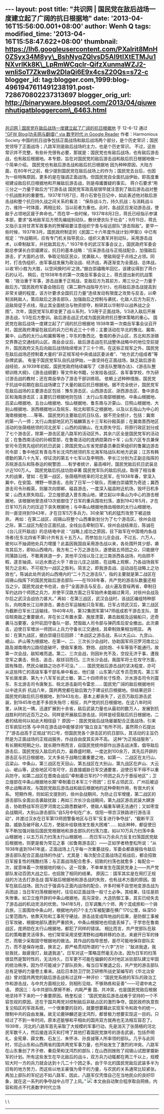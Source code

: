 --- layout: post title: "共识网 |
国民党在敌后战场一度建立起了广阔的抗日根据地" date:
'2013-04-16T15:56:00.001+08:00' author: Wenh Q tags: modified\_time:
'2013-04-16T15:58:47.622+08:00' thumbnail:
https://lh6.googleusercontent.com/PXalrit8MnH0ZSyx34M8yy\_BshNyqZQIvsD5AI9tIXtETMJu1NXvrlKk8K\_LpRmWCqclr-QifzXunmaWZJ2-wnliSoT7Zkw8w2DlaQi6E9x4csZ20Qs=s72-c
blogger\_id:
tag:blogger.com,1999:blog-4961947611491238191.post-728670802237313697
blogger\_orig\_url:
http://binaryware.blogspot.com/2013/04/qiuwenhutigatbloggercom\_6463.html
---
\
[共识网 |
国民党在敌后战场一度建立起了广阔的抗日根据地](http://feedproxy.google.com/~r/chinagfwblog/~3/Ml4N-0IQcwQ/)
于 12-6-12 通过 ["GFW Blog(功夫网与翻墙)" via 数字时代 in Google
Reader](http://feeds2.feedburner.com/chinagfwblog) 作者：Harmonious
Society
中国的抗日战争包括正面战场和敌后战场两个部分，是个历史常识；国民党领导了正面战场；八路军则是敌后战场的主力，也是个历史常识。
不过，这些常识并不完整，有些补充很有必要，那就是：国民党也有敌后战场，也有敌后游击战，也有敌后根据地。本专题，旨在对国民党的敌后游击战和敌后抗日根据地做一个简单介绍。
国民党也有敌后游击战和敌后抗日根据地
因为种种原因，大陆方面，在80年代之前，极少提到国民党在敌后战场上的作为；国民党去台后，也因为一些特殊原因，更多的是在强调正面战场。但国民党自全面抗战伊始，即高度重视建设敌后抗日根据地和开展敌后游击战，则是毋庸置疑的事实。
蒋介石要求“用三分之一力量于敌后方”打游击战
国民党军政高层很早就注意到了敌后游击战对整个抗战胜利的重要性。1937年11月7日，蒋介石曾在日记中，如此表述他对敌后游击战和整个抗日持久战之间关系的看法：
“保存战斗力，持久抗战；与消耗战斗力，维持一时体面，两相比较，当以前者为重也。此时，各战区应发动游击战，使敌于占领地区疲于奔命也。”
而在早一些时候，1937年8月2日，蒋氏已经指示参谋本部，要求“各地敌军后方预先编组别动队，散伏便衣队于社会”；9月15日，蒋氏又指示主持甘肃军政事务的贺耀祖要注意组织宁青与绥远部队“游击阻敌”。更早一些时候，1937年3月，国民政府制定的《民国二十六年度作战计划(甲案)》中已有规定：“作战期间，应有专门机关指导民众，组织义勇军并别动队，采用游击战术，以牵制敌军，并扰敌其后方。”
1937年冬的武汉军事会议上，国民政府军委会副总参谋长白崇禧建议，抗日的基本战略：“应采游击战与正规战配合，加强敌后游击，扩大面的占领，争取沦陷区民众，扰袭敌人，使敌局促于点线之占领。同时，打击伪组织，由军事战发展为政治战、经济战，再逐渐变为全面战、总体战，以收‘积小胜为大胜，以空间换时间’之效。”据白崇禧晚年回忆，该建议得到了蒋介石的认可。
稍后，在1938年冬的第一次南岳军事会议上，蒋氏提出新的抗战策略：“政治重于军事，游击战重于正规战，变敌后方为其前方，用三分之一力量于敌后方。”国民政府军委会随后在《第二期作战指导方针》，也将敌后游击战提高到非常关键的程度，该方针要求全国抗日力量“连续发动有限度之攻势与反击，以牵制消耗敌人，策应敌后之游击部队，加强敌后之控制与袭扰，化敌人后方为前方，迫敌局促于点线，阻止其全面统治与物资掠夺，粉碎其以华制华以战养战之企图”。次年，国民党军队即变更了战斗系列，1/3用于正面战场，1/3进入敌后开展游击战，1/3在后方整训。敌后游击战正式成为国民政府抗日整体策略的重心。
国民党在敌后战场一度建立起了广阔的抗日根据地
1938年第一次南岳军事会议召开时，国民政府滞留在敌后的兵力已有近三十个师；主要活动在华北的豫北、冀南、冀中，山西的太行山和冀察等地；华东的鲁西北、鲁南的泰沂山区，苏北和苏浙赣交界靠近交通线的山区。南岳会议后，敌后游击战在抗战整体战略中的地位空前提升，国民政府又先后向敌后战场陆续增派了三十个师。在这些正规军之外，国民党在敌后战场还控制着大量的“非正规军经中央或战区委派者”、“地方武力组成者”等杂牌武装。
有鉴于国民党军队自抗战伊始，一直坚持在正面战场，缺乏敌后游击战经验，从1939年初起，国民党政府陆续编写了《游击队整理办法》、《游击队整顿训练大纲》、《游击战纲要》等文件和书籍，分发给各战区、各军事学校，作为研讨游击战的教材；还在南岳举办了游击干部训练班。
依赖上述种种措施，国民党于抗战中前期在敌后战场建立了大量的敌后抗日根据地。据不完全统计，国民党军在敌后战场的主要游击区包括：豫东游击区、山西游击区、浙西游击区、鲁中游击区和海南游击区；主要抗日根据地则包括：太行山东南部根据地、中条山根据地、吕梁山根据地、五台山根据地、恒山根据地、鲁东南与沂蒙山、日照山根据地、大别山根据地、浙西根据地以及皖东、皖北和鄂东之根据地，以及以五指山为中心的海南根据地……等等。
国民党的主要敌后抗日队伍，据不完全统计，包括：冀南的第一八一师；太行山南部地区的万福麟第五十三军和孙殿英部；在冀南晋西地区活动的张荫梧统领的河北民军；山西的阎锡山，在太原失守后，将原行政区划分成了七个游击区，除第一游击区是八路军的活动区外，其余六区全是国民党军的活动区；在鲁西南活动的孙桐萱部，在鲁南活动的庞炳勋第四十军；山东六区专员兼保安司令范筑先组织的抗日武装；原国民党山东省党部委员秦启荣组织的鲁冀边游击司令部；鲁中地区有青岛市长沈鸿烈统领的东北海军陆战队和地方武装；江苏有韩德勤的第八十九军，缪征流的第五十七军以及李明扬、李长江分别为正副总指挥的苏皖游击队和陈泰运的税警团……有学者统计，最高峰时，国民党敌后抗日武装总计近100万人。
国民党敌后抗战功勋卓著
国民党军队的敌后抗战，取得了相当重大的战果，譬如：在第一战区，张荫梧所统率的河北民军，在1938年春，曾深入冀中，在安国、博野一带游击，击败了日军一个联队，而被白崇禧赞为奇迹；冀西游击司令孙殿英，则屡次向邯郸、磁县游击，一度深入磁县附近机场，毁坏日机多架；山西太原失陷后，卫立煌部退入晋东南山地，建立起以中条山为中心的游击根据地，该根据地曾连续13次抵御住了日军的重兵围攻扫荡，直到1942年5月，才在日军10万兵力的压迫下丧失根据地；与中条山根据地唇齿相依的太行山根据地，则一直坚持到1943年，才在日军5万多兵力，30余架飞机的猛烈攻势下被迫放弃。
再如：在第二战区，阎锡山将整个山西重新划分为了七个游击区。徐州会战之际，第二战区为配合正面抗战，全线出击牵制日军。徐州会战结束后，陈诚在《台儿庄歼敌战》的总结电中说：“战略上成功之原因，目下敌军在中国境内各战场者(在东北四省不算)计共有五十五万人。而参加台儿庄会战，不过五、六万人，彼何以不抽调他处兵力增援？此盖因我国自采用游击战以来，各处围歼其少部，袭攻其后方，即如山西境内，我方有二十万之游击队，遂使敌五师团之众，只能据守同蒲路沿线，不敢离铁道一步，其他平汉线以及江北江南浙西各战场，均自顾不暇，遑言抽调，以远水救近火乎？故台儿庄之战胜，在战略上观察，乃各战场我军努力之总和，不可视为一战区之胜利。简言之，即我游击战、运动战在战略上之功效也”。陈诚此处所说的山西境内的“二十万之游击队”，指的主要就是第二战区在阎锡山指挥下的国民党敌后游击部队——在1938年春，共产党的游击队数量还相当之少。国民党战史书也说，由于“全面游击与反击，战火遍及晋绥两省，牵制日军约达四个师团之兵力，并使平汉路方面之日军始终未能越过黄河，对徐州会战及尔后之武汉会战协力甚大。”
再如：在第三战区，武汉会战时，该战区编组特种部队，向皖南长江沿岸游击，袭击日军运输船只及军舰。日军占领武汉后，第三战区为截断日军长江运输线，1940年4月，第32集团军第147师组成若干游击支队、潜往皖南敌之重要据点，并在长江布置水雷、施放漂雷，袭击敌舰及运输船只，还奇袭马当要塞，全歼矶田守备队一部，焚毁敌人司令部与弹药库后安全撤出。此次袭击，迫使日军增派一师团以上兵力守备长江交通线，其牵制效果相当明显。
再如：在第九战区，据白崇禧日后回顾：“本战区之游击战，系以大云山、九宫山、岷山、庐山等为根据地，在第一、二、三次长沙会战时，协助国军将汨罗河南北公路及湖南境内公路彻底破坏，使敌军重炮、野炮、战防炮、卡车等皆不能通行。故第一次会战，敌知难而退。第二、三次会战，则因补充不及，空投无济于事，遭我空军之袭击、侧击、追击，敌铩羽而归。三次长沙会战，我国军将士在攻守方面，固有殊勋，然民众破路之功亦不可没。”
……
国民党敌后游击战的坚决程度，亦可从这些阵亡的高级军事干部名单中看出，他们是：山东第六区专员范筑先、第三军军长唐淮源、第九十八军军长武士敏、第二十四师师长寸性奇、沂水游击司令刘震东、东北游击司令唐聚五、皖北游击副司令雷忠……
国民党广阔的敌后根据地何以中途夭折
抗战八年，国共两党都在敌后致力于建设抗日根据地。但结果迥异：国民党的敌后抗日根据地，到1943左右，基本上都丧失了，近百万敌后游击武装，到1945年也差不多损失殆尽；相反，共产党的抗日根据地，在这八年时间里，从陕北一隅，迅速扩展到十余省，敌后武装力量也从最初的数万人，发展到抗战胜利时的近百万之众。同样是开展敌后游击战，同样是经营敌后抗日根据地，二者的结局何以如此大相径庭？
原因一：国民党敌后战场屡屡配合正面战场，引来日军疯狂扫荡
与中共在游击战中能够坚持“独立自主”有所不同，虽然蒋介石提出了“游击战高于正规战”的口号，但国民党各个游击区的抗日部队，其活动的主旨仍然是为正面战场的正规战服务，作战自由度其实并不高。
这种“为正规战服务”，有长期和短期之分。就长期作用而言，自国民党统帅部作出游击战决策，倡导敌后游击后，国民党投入敌后的兵力，最鼎盛时期，一度达到100余万，其先后开辟的游击区与抗日根据地，又大多处于战略位置重要之地，如第一、二战区在太行山、吕梁山、中条山，第三战区在天目山，第五战区在大别山，第九战区在庐山、大云山、岷山等，这些地区可攻可守，且直接威胁日军交通要害，迫使日军不得不以重兵防守，如第二战区在晋南会战后“牵制着日军约7个师团之兵力于晋绥地区”；卫立煌部在中条山根据地长期“牵制着日本军三个师团”；日军占领武汉、广州后被迫停止战略进攻，与国民党敌后游击战和敌后根据地的这种牵制作用，有很大的关系。
短期作用，则如前文提到的，徐州会战期间，为防止日军增援，第二战区的游击部队全面出击袭敌扰敌；再如三次长沙会战期间，第九战区游击武装大肆游击，协助野战军将汨罗河南北公路悉数破坏，使敌人辎重车辆无法通行；又如枣宜会战期间，大别山游击部队“自5月中旬在广水、信阳一带京汉铁路进行游击活动”，并渡过汉水在日军第13师团警备地区与日军“反复进行争夺战”，“截断平汉路，威胁及破坏敌人后方，使敌补给联络发生极大困难”……
如此种种，都促使日军不断加强对敌后国民党根据地和游击部队的扫荡力度。如以10万兵力扫荡中条山根据地；以五万兵力扫荡太行山根据地……而日军以万余兵力反复扫荡国民党敌后根据地，则更是极为常见之事（如鲁南游击区）——正如学者杨奎松所说：“从1938年底到1941年底，正面战场上几乎每一次重要战役，军委会都直接指令敌后游击部队配合正面战场的作战”。尤其是：每次配合正面战场正规战后，都会招致日军报复性的残酷扫荡；与正面战场配合愈多，招致的扫荡也就愈多；每配合一次，就意味着一次根据地的缩小。这一现象，不单单发生在国民党身上——共产党部队发动百团大战之后，也招致了相同的结果。
原因二：国军其实是在用打正规战的方法去打游击战
国军敌后根据地和游击战的失败，也有战术方面的原因。国军在敌后战场，因为过于强调与正面内战场的配合，许多时候不自觉地变游击战为兵团战；当日军扫荡根据地时，往往如正面战场一般寸土必争。其结果，往往是损失惨重。如卫立煌开辟的中条山根据地，高沟深垒，大造防御工事，其实已经失去了游击战的机动灵活的优势。1941年5月，日军调集六个师、两个混成旅和一个骑兵旅，三面围攻中条山时，根据地内的7个主力军被配置在横广170公里，纵深50公里范围内，依靠天险和工事死守硬战，游击战变成阵地战的后果，是防御工事被日军攻破，根据地部队遭到严重损失，中条山根据地也彻底丢掉了。于学忠在鲁南战区，庞炳勋在太行山根据地，都犯了同样的错误。
相比而言，共产党部队在敌后的策略要灵活得多。他们常常采用坚壁清野和战略转移的办法，来避开日军的锋芒，而极少采取固守根据地的做法。其作战的指导思想，是尽可能地保存部队实力，而不是保存地盘，换言之，即严格贯彻所谓的“十六字”方针：“敌进我退，我驻我扰，敌疲我打，敌退我追”。日军对这一策略显然毫无办法，因为日军的扫荡很显然是暂时性的，无法持久，日军更不可能在偏僻的农村地区派驻部队建立牢固的统治秩序。因为尽可能减少了部队损失，每当日军撤退之后，共产党的游击部队总有足够的力量卷土重来。战后日本防卫厅防卫研修所战史室编写的《华北治安战》曾对国共两党的敌后游击战有过这样一种评价：“国民党系统的军队的政治工作和游击战，与中共方面相比较，则相形见绌，不够熟练和妥善”——可谓中肯之语。
原因三：与中共部队摩擦不断，内耗严重
国、共冲突，也是国民党敌后根据地坚持不下来的一个重要原因。杨奎松说：
“国民党敌后游击战难于坚持的一个不容忽视的原因，还在于国共两党对控制敌后非敌占区的激烈争夺。国民政府执意恢复沦陷区的军政系统，一个很重要的目的，就要想要藉此实现军令和政令的统一，限制中共的自由发展。故无论鹿钟麟还是沈鸿烈，都曾极力想要实现这一目的。只经过了不到一年时间，原本还能够和平相处的国共双方就再也无法相互容忍了。1939年，河北的八路军首先采取了大规模的军事行动，先是消灭了张荫梧的河北民军数千人，然后接连消灭和打垮了其他打着国民党旗号的游击武装，包括乔明礼、金宪章、薛文教、石友三、朱怀冰、孙良诚等人所率领的部队。几乎与此同时，邻近山东和山西两省的国共两党军事力量，也开始发生了激烈的冲突。八路军在山东重创了齐子修、秦启荣和沈鸿烈的部队；在山西则挫败了阎锡山试图掌握新军的计划。所有这些发生在华北敌后的战斗，双方兵力动辄都在两三千以上，规模较大时一方的兵力就会达到十几二十个团之多。由于华北的国民党敌后武装多半为旧有的地方势力，而这些以地主豪强为骨干的力量，与农民的关系通常比较紧张。再加上部队的军纪远不如八路军，因此，八路军仅凭借自己在当地民众的良好印象，就在这一系列的争夺战中占尽了上风。”
![](https://lh6.googleusercontent.com/PXalrit8MnH0ZSyx34M8yy_BshNyqZQIvsD5AI9tIXtETMJu1NXvrlKk8K_LpRmWCqclr-QifzXunmaWZJ2-wnliSoT7Zkw8w2DlaQi6E9x4csZ20Qs)
本文由自动聚合程序取自网络，内容和观点不代表数字时代立场
  --- ---
  \   \
      
  --- ---


